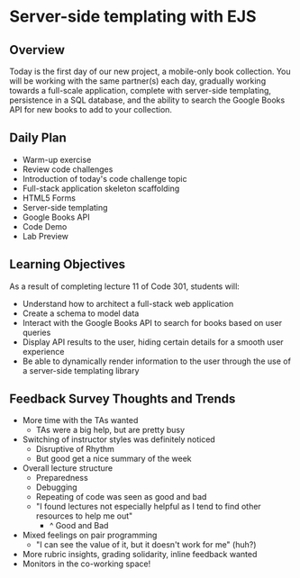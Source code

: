 # Server-side templating with EJS

## Overview

Today is the first day of our new project, a mobile-only book collection. You will be working with the same partner(s) each day, gradually working towards a full-scale application, complete with server-side templating, persistence in a SQL database, and the ability to search the Google Books API for new books to add to your collection.

## Daily Plan

- Warm-up exercise
- Review code challenges
- Introduction of today's code challenge topic
- Full-stack application skeleton scaffolding
- HTML5 Forms
- Server-side templating
- Google Books API
- Code Demo
- Lab Preview

## Learning Objectives

As a result of completing lecture 11 of Code 301, students will:

- Understand how to architect a full-stack web application
- Create a schema to model data
- Interact with the Google Books API to search for books based on user queries
- Display API results to the user, hiding certain details for a smooth user experience
- Be able to dynamically render information to the user through the use of a server-side templating library

## Feedback Survey Thoughts and Trends

- More time with the TAs wanted
  - TAs were a big help, but are pretty busy
- Switching of instructor styles was definitely noticed
  - Disruptive of Rhythm
  - But good get a nice summary of the week
- Overall lecture structure
  - Preparedness
  - Debugging
  - Repeating of code was seen as good and bad
  - "I found lectures not especially helpful as I tend to find other resources to help me out"
    - ^ Good and Bad
- Mixed feelings on pair programming
  - "I can see the value of it, but it doesn't work for me" (huh?)
- More rubric insights, grading solidarity, inline feedback wanted
- Monitors in the co-working space!
